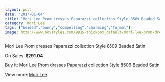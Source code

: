 ```yaml
---
layout: post
date: '2017-01-04'
title: "Mori Lee Prom dresses Paparazzi collection Style 8509 Beaded Satin"
category: Mori Lee
tags: ["beaded","bonny","compelling","charming","formal"]
image: http://www.novstyles.com/9915-thickbox_default/mori-lee-prom-dresses-paparazzi-collection-style-8509-beaded-satin.jpg
---
```

Mori Lee Prom dresses Paparazzi collection Style 8509 Beaded Satin

On Sales: **$291.04**
<a href="https://www.novstyles.com/en/mori-lee/7007-mori-lee-prom-dresses-paparazzi-collection-style-8509-beaded-satin.html"><amp-img layout="responsive" width="600" height="600" src="//www.novstyles.com/9915-thickbox_default/mori-lee-prom-dresses-paparazzi-collection-style-8509-beaded-satin.jpg" alt="Mori Lee Prom dresses Paparazzi collection Style 8509 Beaded Satin 0" /></a>
<a href="https://www.novstyles.com/en/mori-lee/7007-mori-lee-prom-dresses-paparazzi-collection-style-8509-beaded-satin.html"><amp-img layout="responsive" width="600" height="600" src="//www.novstyles.com/9916-thickbox_default/mori-lee-prom-dresses-paparazzi-collection-style-8509-beaded-satin.jpg" alt="Mori Lee Prom dresses Paparazzi collection Style 8509 Beaded Satin 1" /></a>

Buy it: [Mori Lee Prom dresses Paparazzi collection Style 8509 Beaded Satin](https://www.novstyles.com/en/mori-lee/7007-mori-lee-prom-dresses-paparazzi-collection-style-8509-beaded-satin.html "Mori Lee Prom dresses Paparazzi collection Style 8509 Beaded Satin")

View more: [Mori Lee](https://www.novstyles.com/en/47-mori-lee "Mori Lee")